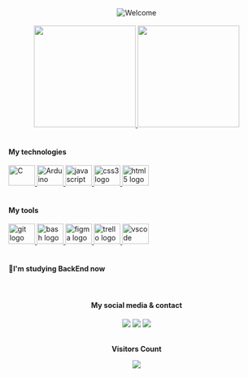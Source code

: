 <div id="welcome" align="center">
  <picture>
    <source srcset="https://readme-typing-svg.herokuapp.com/?color=7FFE00&size=35&center=true&vCenter=true&width=1000&lines=How's+it+going?;My+name+is+Samir+Charleston;nice+to+meet+you;I'm+majoring+in+software+engineering;Be+Welcome!+:%29" media="(prefers-color-scheme: dark)"/>
    <source srcset="https://readme-typing-svg.herokuapp.com/?color=42b883&size=35&center=true&vCenter=true&width=1000&lines=How's+it+going?;My+name+is+Samir+Charleston;nice+to+meet+you;I'm+majoring+in+software+engineering;Be+Welcome!+:%29" media="(prefers-color-scheme: light)"/>
    <img src="https://readme-typing-svg.herokuapp.com/?color=42b883&size=35&center=true&vCenter=true&width=1000&lines=How's+it+going?;My+name+is+Samir+Charleston;nice+to+meet+you;I'm+majoring+in+software+engineering;Be+Welcome!+:%29" alt="Welcome"/>
  </picture>
</div>

<br>

<div id="stats" align="center">
  <a href="https://github.com/SamirCharleston">
  <picture id="statistics">
      <source srcset="https://github-readme-stats.vercel.app/api?username=samircharleston&hide=stars&show_icons=true&count_private=true&theme=vue#gh-light-mode-only" media="(prefers-color-scheme: light)"/>
      <source srcset="https://github-readme-stats.vercel.app/api?username=samircharleston&hide=stars&show_icons=true&count_private=true&theme=chartreuse-dark&show_owner=true#gh-dark-mode-only" media="(prefers-color-scheme: dark)"/>
      <img src="https://github-readme-stats.vercel.app/api?username=samircharleston&hide=stars&show_icons=true&count_private=true" height="200px"/>
    </picture>

  <picture id="usage-languages">
      <source srcset="https://github-readme-stats.vercel.app/api/top-langs/?username=samircharleston&theme=vue" media="(prefers-color-scheme: light)"/>
      <source srcset="https://github-readme-stats.vercel.app/api/top-langs/?username=samircharleston&theme=chartreuse-dark"  media="(prefers-color-scheme: dark)"/>
      <img src="https://github-readme-stats.vercel.app/api/top-langs/?username=samircharleston" height="200px"/>
    </picture>
  </a>
</div>

<br/>

<div align="left">
  <h4>  My technologies</h4>
  <a href="https://github.com/SamirCharleston">
  <img src="https://cdn.jsdelivr.net/gh/devicons/devicon/icons/c/c-original.svg" height="40" width="52" alt="C">
  <img src="https://cdn.jsdelivr.net/gh/devicons/devicon/icons/arduino/arduino-original-wordmark.svg" height="40" width="52" alt="Arduino"/>
  <img src="https://cdn.jsdelivr.net/gh/devicons/devicon/icons/javascript/javascript-original.svg" height="40" width="52" alt="javascript logo"  />
  <img src="https://cdn.jsdelivr.net/gh/devicons/devicon/icons/css3/css3-original.svg" height="40" width="52" alt="css3 logo"  />
  <img src="https://cdn.jsdelivr.net/gh/devicons/devicon/icons/html5/html5-original.svg" height="40" width="52" alt="html5 logo"  />
  </a>
<div/>
  
<br/>
  
<div align="left">
  <h4>  My tools</h4>
  <a href="https://github.com/SamirCharleston">
  <img src="https://cdn.jsdelivr.net/gh/devicons/devicon/icons/git/git-original.svg" height="40" width="52" alt="git logo"  />
    <picture>
      <source srcset="https://bashlogo.com/img/symbol/svg/full_colored_dark.svg" media="(prefers-color-scheme: light)">
      <source srcset="https://bashlogo.com/img/symbol/svg/full_colored_light.svg" media="(prefers-color-scheme: dark)">
      <img src="https://bashlogo.com/img/symbol/svg/full_colored_dark.svg" height="40" width="52" alt="bash logo"/>
    </picture>
  <img src="https://cdn.jsdelivr.net/gh/devicons/devicon/icons/figma/figma-original.svg" height="40" width="52" alt="figma logo" />
  <img src="https://cdn.jsdelivr.net/gh/devicons/devicon/icons/trello/trello-plain.svg" height="40" width="52" alt="trello logo"  />
  <img src="https://cdn.jsdelivr.net/gh/devicons/devicon/icons/vscode/vscode-original.svg" height="40" width="52" alt="vscode logo"  />
  </a>
<div/>
  
 <br>

#### **🌱I'm studying BackEnd now**

<br>
  
 <div align="center">
   <h4>My social media & contact</h4>
  <a href="https://www.linkedin.com/in/samir-charleston" target="_blank"><img src="https://img.shields.io/badge/LinkedIn-0077B5?style=for-the-badge&logo=linkedin&logoColor=white"></a>
  <a href="https://wa.me/5545999787022" target="_blank"><img src="https://img.shields.io/badge/WhatsApp-25D366?style=for-the-badge&logo=whatsapp&logoColor=white"></a>  <a href="mailto:samircharleston@gmail.com?subject=We want to meet you 😉" target="_blank"><img src="https://img.shields.io/badge/Gmail-D14836?style=for-the-badge&logo=gmail&logoColor=white"></a>
 <div/>
   
<div align="center">
  <br>
  <p><b>Visitors Count</b></p>
  <img align="center" src="https://profile-counter.glitch.me/{samircharleston}/count.svg" />
</div>
